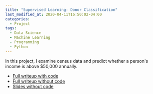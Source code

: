 ```yaml
---
title: "Supervised Learning: Donor Classification"
last_modified_at: 2020-04-11T16:50:02-04:00
categories:
  - Project
tags:
  - Data Science
  - Machine Learning
  - Programming
  - Python
---
```

In this project, I examine census data and predict whether a person's income is above $50,000 annually.
* [Full writeup with code](https://quantchris.com/assets/ds_projects/WIP_Class_Code.html)
* [Full writeup without code](https://quantchris.com/assets/ds_projects/WIP_Class_No_Code.html)
* [Slides without code](https://quantchris.com/assets/ds_projects/WIP_Class_No_Code_Slides.html)
